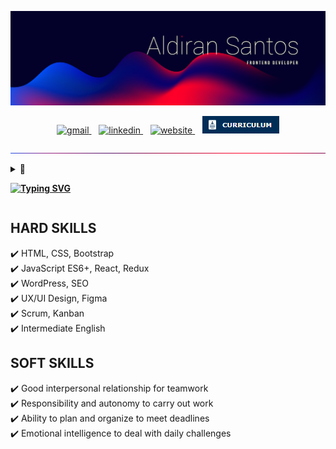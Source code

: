 ![Aldiran Santos - Frontend Developer](./imgs/cover.jpg)

<div align="center">
    <a href="mailto:contact.aldiransantos@gmail.com" target="_blank">
        <img src="https://img.shields.io/badge/Gmail-D14836?style=for-the-badge&logo=gmail&logoColor=white" alt="gmail" />
    </a>
      
    <a href="https://www.linkedin.com/in/aldiransantos/" target="_blank">
        <img src="https://img.shields.io/badge/-LinkedIn-%230077B5?style=for-the-badge&logo=linkedin&logoColor=white" alt="linkedin" />
    </a>
      
    <a href="https://aldiransantos.netlify.app/" target="_blank">
        <img src="https://img.shields.io/badge/website-000000?style=for-the-badge&logo=About.me&logoColor=white" alt="website" />
    </a>
      
    <a href="https://bityli.com/desenvolvedor-frontend-aldiransantos" target="_blank">
        <img src="./imgs/icon-curriculum.png" alt="curriculum" />
    </a>
</div>

![division-line](./imgs/division-line-updated.jpg)

<details>
  <summary>📃 <b>

[![Typing SVG](https://readme-typing-svg.demolab.com?font=Bebas+Neue-apple-system%2CBlinkMacSystemFont%2C%26quot;Segoe+UI%26quot;%2C%26quot;Noto+Sans%26quot;%2CHelvetica%2CArial%2Csans-serif%2C%26quot;Apple+Color+Emoji%26quot;%2C%26quot;Segoe+UI+Emoji%26quot;&weight=600&size=24&pause=1000&color=F5002B&width=435&lines=RESUME)](https://git.io/typing-svg)
</b></summary>

## Education

-   📖 **Bachelor of Computer Science**\
    📆 2011 - 2016\
    📍 **Federal University of Alagoas** - Arapiraca/AL, Brazil

    ### Courses

<table align="center">
    <tr>
        <td align="center" width="50%">
            <h3 align="center">React Course</h3>
            <table>
                <tr>
                    <td width="33.3%">
                        <b>Plataform Course:</b> <a href="https://origamid.com/">Origamid</a>
                    </td>
                </tr>
                <tr>
                    <td width="33.3%">
                        <b>Total hours:</b> 36 hours
                    </td>
                </tr>
                <tr>
                    <td align="center" width="33.3%">
                        <a href="https://origamid.com/certificate/1f6d6ff8" target="_blank"><b target="_blank">Certificate</b></a>
                    </td>
                </tr>
            </table>
        </td>
        <td align="center" width="50%">
            <h3 align="center">JavaScript ES6 Course</h3>
            <table>
                <tr>
                    <td width="33.3%">
                        <b>Plataform Course:</b> <a href="https://origamid.com/">Origamid</a>
                    </td>
                </tr>
                <tr>
                    <td width="33.3%">
                        <b>Total hours:</b> 74 hours
                    </td>
                </tr>
                <tr>
                    <td align="center" width="33.3%">
                        <a href="https://origamid.com/certificate/3507a5ea" target="_blank"><b target="_blank">Certificate</b></a>
                    </td>
                </tr>
            </table>
        </td>
    </tr>
    <tr>
        <td align="center" width="50%">
            <h3 align="center">UI Design for Beginners</h3>
            <table>
                <tr>
                    <td width="33.3%">
                        <b>Plataform Course:</b> <a href="https://origamid.com/">Origamid</a>
                    </td>
                </tr>
                <tr>
                    <td width="33.3%">
                        <b>Total hours:</b> 34 hours
                    </td>
                </tr>
                <tr>
                    <td align="center" width="33.3%">
                        <a href="https://origamid.com/certificate/388aaefb" target="_blank"><b target="_blank">Certificate</b></a>
                    </td>
                </tr>
            </table>
        </td>
        <td align="center" width="50%">
            <h3 align="center">Responsive Web Design</h3>
            <table>
                <tr>
                    <td width="33.3%">
                        <b>Plataform Course:</b> <a href="https://www.freecodecamp.org/">freeCodeCamp</a>
                    </td>
                </tr>
                <tr>
                    <td width="33.3%">
                        <b>Total hours:</b> 300 hours
                    </td>
                </tr>
                <tr>
                    <td align="center" width="33.3%">
                        <a href="https://freecodecamp.org/certification/aldiransantos/responsive-web-design" target="_blank"><b>Certificate</b></a>
                    </td>
                </tr>
            </table>
        </td>
    </tr>
</table>

## Work Experience

-   👨‍💻 **Frontend Developer**\
    📆 Aug 2019 - Mar 2021\
    📍 **Zoop** - Rio de Janeiro/RJ, Brazil\
    🛠️ **Skills**
    <div>
        <img
            src="https://img.shields.io/badge/HTML5-E34F26?style=for-the-badge&logo=html5&logoColor=white"
            alt="HTML5"
        />
        <img
            src="https://img.shields.io/badge/CSS3-1572B6?style=for-the-badge&logo=css3&logoColor=white"
            alt="CSS3"
        />
        <img
            src="https://img.shields.io/badge/JavaScript-F7DF1E?style=for-the-badge&logo=javascript&logoColor=black"
            alt="JavaScript"
        />
        <img
            src="https://img.shields.io/badge/jQuery-0769AD?style=for-the-badge&logo=jquery&logoColor=white"
            alt="jQuery"
        />
        <img
            src="https://img.shields.io/badge/PHP-777BB4?style=for-the-badge&logo=php&logoColor=whitehttps://img.shields.io/badge/Wordpress-21759B?style=for-the-badge&logo=wordpress&logoColor=white"
            alt="PHP"
        />
        <img
            src="https://img.shields.io/badge/Wordpress-21759B?style=for-the-badge&logo=wordpress&logoColor=white"
            alt="Wordpress"
        />
        <img
            src="https://img.shields.io/badge/Xampp-F37623?style=for-the-badge&logo=xampp&logoColor=white"
            alt="Xampp"
        />
        <img
            src="https://img.shields.io/badge/hotjar-FD3A5C?style=for-the-badge&logo=hotjar&logoColor=white"
            alt="Hotjar"
        />
        <img
            src="./imgs/ux-ui-design.png"
            alt="UX/UI Design"
        />
        <img
            src="https://img.shields.io/badge/Figma-F24E1E?style=for-the-badge&logo=figma&logoColor=white"
            alt="Figma"
        />
        <img
            src="https://img.shields.io/badge/Adobe%20XD-470137?style=for-the-badge&logo=Adobe%20XD&logoColor=#FF61F6"
            alt="Adobe XD"
        />
        <img
            src="https://img.shields.io/badge/GIT-E44C30?style=for-the-badge&logo=git&logoColor=white"
            alt="Git"
        />
        <img
            src="https://img.shields.io/badge/GitHub-100000?style=for-the-badge&logo=github&logoColor=white"
            alt="GitHub"
        />
        <img
            src="https://img.shields.io/badge/Trello-0052CC?style=for-the-badge&logo=trello&logoColor=white"
            alt="Trello"
        />
        <img
            src="https://img.shields.io/badge/Miro-F7C922?style=for-the-badge&logo=Miro&logoColor=050036"
            alt="Miro"
        />
        <img
            src="https://img.shields.io/badge/Slack-4A154B?style=for-the-badge&logo=slack&logoColor=white"
            alt="Slack"
        />
        <img
            src="https://img.shields.io/badge/Zoom-2D8CFF?style=for-the-badge&logo=zoom&logoColor=white"
            alt="Zoom"
        />
    </div>
    <br />

-   👨‍💻 **Frontend Developer**\
    📆 Sep 2018 - Feb 2019\
    📍 **Kiutor** - Rio de Janeiro/RJ, Brazil\
    🛠️ **Skills**
    <div>
        <img
            src="https://img.shields.io/badge/HTML5-E34F26?style=for-the-badge&logo=html5&logoColor=white"
            alt="HTML5" 
        />
        <img
            src="https://img.shields.io/badge/CSS3-1572B6?style=for-the-badge&logo=css3&logoColor=white"
            alt="CSS3" 
        />
        <img
            src="https://img.shields.io/badge/JavaScript-F7DF1E?style=for-the-badge&logo=javascript&logoColor=black"
            alt="JavaScript" 
        />
        <img
            src="https://img.shields.io/badge/jQuery-0769AD?style=for-the-badge&logo=jquery&logoColor=white"
            alt="jQuery" 
        />
        <img
            src="https://img.shields.io/badge/Bootstrap-563D7C?style=for-the-badge&logo=bootstrap&logoColor=white"
            alt="Bootstrap"
        />
        <img
            src="./imgs/ux-ui-design.png"
            alt="UX/UI Design"
        />
        <img
            src="https://img.shields.io/badge/Adobe%20Photoshop-31A8FF?style=for-the-badge&logo=Adobe%20Photoshop&logoColor=black"
            alt="Adobe Photoshop"
        />
    </div>
    <br />

-   👨‍💻 **Frontend Developer**\
    📆 Apr 2017 - Sep 2018\
    📍 **MEDGRUPO** - Rio de Janeiro/RJ, Brazil\
    🛠️ **Skills**
    <div>
        <img
            src="https://img.shields.io/badge/HTML5-E34F26?style=for-the-badge&logo=html5&logoColor=white"
            alt="HTML5" 
        />
        <img
            src="https://img.shields.io/badge/CSS3-1572B6?style=for-the-badge&logo=css3&logoColor=white"
            alt="CSS3" 
        />
        <img
            src="https://img.shields.io/badge/JavaScript-F7DF1E?style=for-the-badge&logo=javascript&logoColor=black"
            alt="JavaScript" 
        />
        <img
            src="https://img.shields.io/badge/Adobe%20Photoshop-31A8FF?style=for-the-badge&logo=Adobe%20Photoshop&logoColor=black"
            alt="Adobe Photoshop"
        />
        <img
            src="https://img.shields.io/badge/firebase-ffca28?style=for-the-badge&logo=firebase&logoColor=black"
            alt="Firebase"
        />
        <img
            src="https://img.shields.io/badge/Ionic-3880FF?style=for-the-badge&logo=ionic&logoColor=white"
            alt="Ionic"
        />
    </div>
    <br />

-   👨‍💻 **Instrutor de Curso**\
    📆 Feb 2016 - Jun 2016\
    📍 **Microlins Franchising** - Arapiraca/AL, Brazil\
    🛠️ **Skills**
    <div>
        <img
            src="https://img.shields.io/badge/Windows-0078D6?style=for-the-badge&logo=windows&logoColor=white"
            alt="Windows" 
        />
        <img
            src="https://img.shields.io/badge/Windows_XP-003399?style=for-the-badge&logo=windows-xp&logoColor=white"
            alt="Windows XP" 
        />
        <img
            src="https://img.shields.io/badge/Microsoft_Word-2B579A?style=for-the-badge&logo=microsoft-word&logoColor=white"
            alt="Microsoft Word" 
        />
        <img
            src="https://img.shields.io/badge/Microsoft_Excel-217346?style=for-the-badge&logo=microsoft-excel&logoColor=white"
            alt="Microsoft Excel"
        />
        <img
            src="https://img.shields.io/badge/Microsoft_PowerPoint-B7472A?style=for-the-badge&logo=microsoft-powerpoint&logoColor=white"
            alt="Microsoft PowerPoint"
        />
    </div>

</details>

## HARD SKILLS

✔️ HTML, CSS, Bootstrap </br>
✔️ JavaScript ES6+, React, Redux </br>
✔️ WordPress, SEO </br>
✔️ UX/UI Design, Figma </br>
✔️ Scrum, Kanban </br>
✔️ Intermediate English

## SOFT SKILLS

✔️ Good interpersonal relationship for teamwork </br>
✔️ Responsibility and autonomy to carry out work </br>
✔️ Ability to plan and organize to meet deadlines </br>
✔️ Emotional intelligence to deal with daily challenges 
